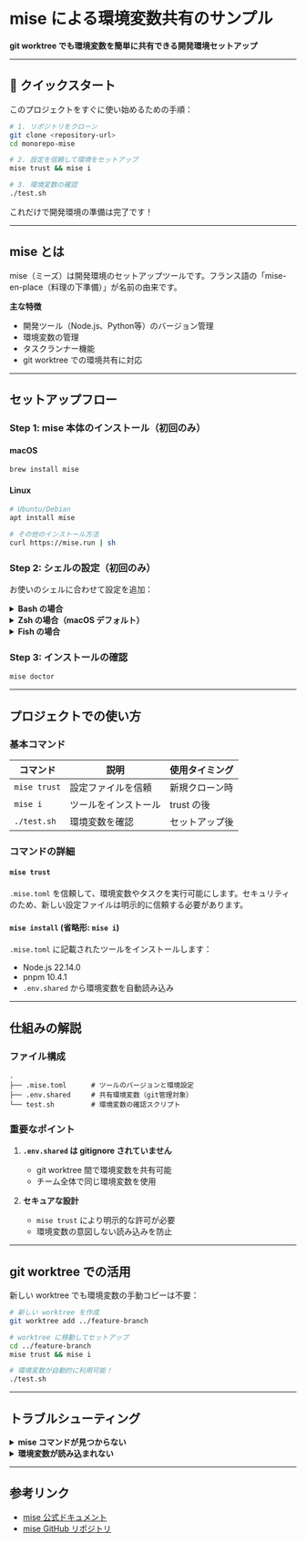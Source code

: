 # mise による環境変数共有のサンプル

**git worktree でも環境変数を簡単に共有できる開発環境セットアップ**

---

## 🚀 クイックスタート

このプロジェクトをすぐに使い始めるための手順：

```bash
# 1. リポジトリをクローン
git clone <repository-url>
cd monorepo-mise

# 2. 設定を信頼して環境をセットアップ
mise trust && mise i

# 3. 環境変数の確認
./test.sh
```

これだけで開発環境の準備は完了です！

---

## mise とは

mise（ミーズ）は開発環境のセットアップツールです。フランス語の「mise-en-place（料理の下準備）」が名前の由来です。

**主な特徴**
- 開発ツール（Node.js、Python等）のバージョン管理
- 環境変数の管理
- タスクランナー機能
- git worktree での環境共有に対応

---

## セットアップフロー

### Step 1: mise 本体のインストール（初回のみ）

#### macOS
```bash
brew install mise
```

#### Linux
```bash
# Ubuntu/Debian
apt install mise

# その他のインストール方法
curl https://mise.run | sh
```

### Step 2: シェルの設定（初回のみ）

お使いのシェルに合わせて設定を追加：

<details>
<summary><strong>Bash の場合</strong></summary>

```bash
echo 'eval "$(mise activate bash)"' >> ~/.bashrc
source ~/.bashrc
```
</details>

<details>
<summary><strong>Zsh の場合（macOS デフォルト）</strong></summary>

```bash
echo 'eval "$(mise activate zsh)"' >> ~/.zshrc
source ~/.zshrc
```
</details>

<details>
<summary><strong>Fish の場合</strong></summary>

```fish
echo 'mise activate fish | source' >> ~/.config/fish/config.fish
source ~/.config/fish/config.fish
```
</details>

### Step 3: インストールの確認

```bash
mise doctor
```

---

## プロジェクトでの使い方

### 基本コマンド

| コマンド | 説明 | 使用タイミング |
|---------|------|--------------|
| `mise trust` | 設定ファイルを信頼 | 新規クローン時 |
| `mise i` | ツールをインストール | trust の後 |
| `./test.sh` | 環境変数を確認 | セットアップ後 |

### コマンドの詳細

#### `mise trust`
`.mise.toml` を信頼して、環境変数やタスクを実行可能にします。セキュリティのため、新しい設定ファイルは明示的に信頼する必要があります。

#### `mise install` (省略形: `mise i`)
`.mise.toml` に記載されたツールをインストールします：
- Node.js 22.14.0
- pnpm 10.4.1
- `.env.shared` から環境変数を自動読み込み

---

## 仕組みの解説

### ファイル構成

```
.
├── .mise.toml      # ツールのバージョンと環境設定
├── .env.shared     # 共有環境変数（git管理対象）
└── test.sh         # 環境変数の確認スクリプト
```

### 重要なポイント

1. **`.env.shared` は gitignore されていません**
   - git worktree 間で環境変数を共有可能
   - チーム全体で同じ環境変数を使用

2. **セキュアな設計**
   - `mise trust` により明示的な許可が必要
   - 環境変数の意図しない読み込みを防止

---

## git worktree での活用

新しい worktree でも環境変数の手動コピーは不要：

```bash
# 新しい worktree を作成
git worktree add ../feature-branch

# worktree に移動してセットアップ
cd ../feature-branch
mise trust && mise i

# 環境変数が自動的に利用可能！
./test.sh
```

---

## トラブルシューティング

<details>
<summary><strong>mise コマンドが見つからない</strong></summary>

シェルの設定が正しく反映されているか確認：
```bash
# 設定ファイルを再読み込み
source ~/.bashrc  # または ~/.zshrc
```
</details>

<details>
<summary><strong>環境変数が読み込まれない</strong></summary>

`mise trust` を実行したか確認：
```bash
mise trust
mise i
```
</details>

---

## 参考リンク

- [mise 公式ドキュメント](https://mise.jdx.dev/)
- [mise GitHub リポジトリ](https://github.com/jdx/mise)
